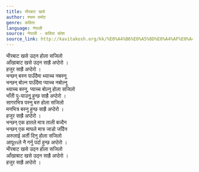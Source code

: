 ```yaml
---
title: भीरबाट खसे
author: श्याम तमोट
genre: कविता
language: नेपाली
source: नेपाली - कविता कोश
source_link: http://kavitakosh.org/kk/%E0%A4%B6%E0%A5%8D%E0%A4%AF%E0%A4%BE%E0%A4%AE_%E0%A4%A4%E0%A4%AE%E0%A5%8B%E0%A4%9F
---
```


भीरबाट खसे उठ्न होला सजिलो  
आँखाबाट खसे उठ्न साह्रै अप्ठेरो ।  
हजुर साह्रै अप्ठेरो ।  
भन्छन् बस्न पाउँदैमा थ्याच्च नबस्नू  
भन्छन् बोल्न पाउँदैमा प्याच्च नबोल्नू  
थ्याच्च बस्नु, प्याच्च बोल्नु होला सजिलो  
भाँती पु-याउनुु हुन्छ साह्रै अप्ठेरो ।  
सागरभित्र पस्नु बरु होला सजिलो  
मनभित्र बस्नु हुन्छ साह्रै अप्ठेरो ।  
हजुर साह्रै अप्ठेरो ।  
भन्छन् एक हातले मात्र ताली बज्दैन  
भन्छन् एक माघले मात्र जाडो जाँदैन  
अरुलाई अर्ती दिनु होला सजिलो  
आपूmले नै गर्नु पर्दा हुन्छ अप्ठेरो ।  
भीरबाट खसे उठ्न होला सजिलो  
आँखाबाट खसे उठ्न साह्रै अप्ठेरो ।  
हजुर साह्रै अप्ठेरो ।
